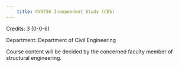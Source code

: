 ```yaml
---
    title: CVS756 Independent Study (CES)
---
```

Credits: 3 (0-0-6)

Department: Department of Civil Engineering

Course content will be decided by the concerned faculty member of structural engineering.